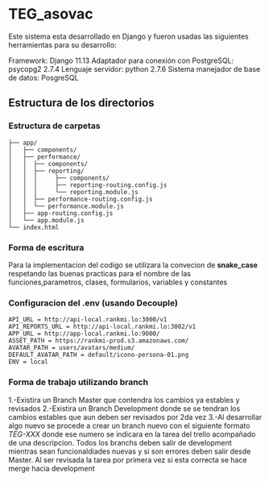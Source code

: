 # TEG_asovac

Este sistema esta desarrollado en Django y fueron usadas las siguientes herramientas para su desarrollo:

Framework: Django 11.13
Adaptador para conexión con PostgreSQL: psycopg2 2.7.4
Lenguaje servidor: python 2.7.6
Sistema manejador de base de datos: PosgreSQL

## Estructura de los directorios

### Estructura de carpetas

```
├── app/
│   ├── components/
│   ├── performance/
│   │  ├── components/
│   │  ├── reporting/
│   │  │     ├── components/
│   │  │     ├── reporting-routing.config.js
│   │  │     └── reporting.module.js
│   │  ├── performance-routing.config.js
│   │  └── performance.module.js
│   ├── app-routing.config.js
│   └── app.module.js
└── index.html
```

### Forma de escritura

Para la implementacion del codigo se utilizara la convecion de **snake_case** respetando las buenas practicas para el nombre de las funciones,parametros, clases, formularios, variables y constantes

### Configuracion del .env (usando Decouple)

```
API_URL = http://api-local.rankmi.lo:3000/v1
API_REPORTS_URL = http://api-local.rankmi.lo:3002/v1
APP_URL = http://app-local.rankmi.lo:9000/
ASSET_PATH = https://rankmi-prod.s3.amazonaws.com/
AVATAR_PATH = users/avatars/medium/
DEFAULT_AVATAR_PATH = default/icono-persona-01.png
ENV = local
```

### Forma de trabajo utilizando branch

1.-Existira un Branch Master que contendra los cambios ya estables y revisados
2.-Existira un Branch Development donde se se tendran los cambios estables que aun deben ser revisados por 2da vez
3.-Al desarrollar algo nuevo se procede a crear un branch nuevo con el siguiente formato *TEG-XXX* donde ese numero se indicara en la tarea del trello acompañado de una descripcion. Todos los branchs deben salir de development mientras sean funcionaldiades nuevas y si son errores deben salir desde Master. Al ser revisada la tarea por primera vez si esta correcta se hace merge hacia development
